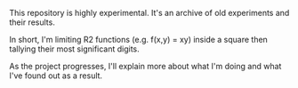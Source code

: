 This repository is highly experimental. It's an archive of old experiments and their results.

In short, I'm limiting R2 functions (e.g. f(x,y) = xy) inside a square then tallying their most significant digits.

As the project progresses, I'll explain more about what I'm doing and what I've found out as a result.
